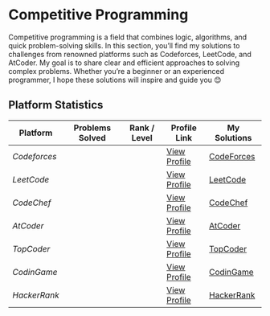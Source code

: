 # Competitive Programming

Competitive programming is a field that combines logic, algorithms, and quick problem-solving skills.  In this section, you’ll find my solutions to challenges from renowned platforms such as Codeforces, LeetCode, and AtCoder.  My goal is to share clear and efficient approaches to solving complex problems.
Whether you’re a beginner or an experienced programmer, I hope these solutions will inspire and guide you 😊



## Platform Statistics

| Platform       | Problems Solved   | Rank / Level | Profile Link                                                                              | My Solutions                    |
|----------------|-------------------|--------------|-------------------------------------------------------------------------------------------|---------------------------------|
| *Codeforces*   |                   |              | [View Profile](https://codeforces.com/profile/sidi_maadh)                                 |[CodeForces](Contests/CodeForces/)
| *LeetCode*     |                   |              | [View Profile](https://leetcode.com/sidi_maadh)                                           | [LeetCode](Contests/LeetCode/)  |
| *CodeChef*     |                   |              | [View Profile](https://www.codechef.com/users/sidi_maadh)                                 | [CodeChef](Contests/CodeChef/)  |
| *AtCoder*      |                   |              | [View Profile](https://atcoder.jp/users/sidi_maadh)                                       | [AtCoder](Contests/AtCode/)     |
| *TopCoder*     |                   |              | [View Profile](https://profiles.topcoder.com/sidi_maadh)                                  | [TopCoder](Contests/TopCoder)   |
| *CodinGame*    |                   |              | [View Profile](https://www.codingame.com/profile/20c1d3e14b2cde7834dea80f22f406fa2977326) | [CodinGame](Contests/CodinGame/)|
| *HackerRank*   |                   |              | [View Profile](https://www.hackerrank.com/profile/sidi_maadh)                             |[HackerRank](Contests/HackerRank/)

